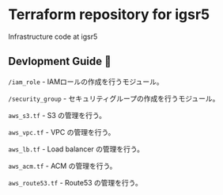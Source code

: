 # Terraform repository for igsr5
Infrastructure code at igsr5
## Devlopment Guide 📝

`/iam_role` - IAMロールの作成を行うモジュール。

`/security_group` - セキュリティグループの作成を行うモジュール。

`aws_s3.tf` - S3 の管理を行う。

`aws_vpc.tf` - VPC の管理を行う。

`aws_lb.tf` - Load balancer の管理を行う。

`aws_acm.tf` - ACM の管理を行う。

`aws_route53.tf` - Route53 の管理を行う。
